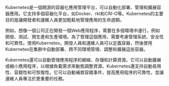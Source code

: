 

Kubernetes是一個開源的容器化應用管理平台，可以自動化部署、管理和擴展容器應用。它支持多個容器化平台，如Docker、rkt和CRI-O等。Kubernetes的主要目的是讓開發者和運維人員更加輕鬆地管理應用的生命週期。

例如，想像一個公司正在開發一個Web應用程序，需要在多個環境中運行，例如開發、測試、預生產和生產環境。為了管理這個應用，需要考慮管理系統、安全性和可靠性。使用Kubernetes，開發人員和運維人員可以定義容器，然後使用Kubernetes在集群中自動部署、跨不同環境管理、調整和擴展這些容器。

Kubernetes還可以自動管理應用程序的網絡、存儲和計算資源。它可以自動擴展或縮小應用程序，以根據負載需求來動態調整資源。Kubernetes還支持自動易用性、容錯性和可恢復性。它可以自動補救容錯事件，提高應用程序的可靠性，並讓運維人員專注於更重要的任務。